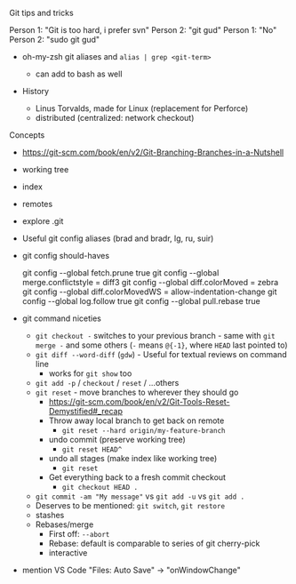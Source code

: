 Git tips and tricks

Person 1: "Git is too hard, i prefer svn"
Person 2: "git gud"
Person 1: "No"
Person 2: "sudo git gud"

- oh-my-zsh git aliases and `alias | grep <git-term>` 
    - can add to bash as well

- History
    - Linus Torvalds, made for Linux (replacement for Perforce)
    - distributed (centralized: network checkout)

Concepts
- <https://git-scm.com/book/en/v2/Git-Branching-Branches-in-a-Nutshell>
- working tree
- index
- remotes
- explore .git

- Useful git config aliases (brad and bradr, lg, ru, suir)

- git config should-haves

    git config --global fetch.prune true
    git config --global merge.conflictstyle = diff3
    git config --global diff.colorMoved = zebra
    git config --global diff.colorMovedWS = allow-indentation-change
    git config --global log.follow true
    git config --global pull.rebase true

- git command niceties
    - `git checkout -` switches to your previous branch - same with `git merge -` and some others (`-` means `@{-1}`, where `HEAD` last pointed to)
    - `git diff --word-diff` (`gdw`) - Useful for textual reviews on command line
        - works for `git show` too
    - `git add -p` / `checkout` / `reset` / ...others
    - `git reset` - move branches to wherever they should go
        - <https://git-scm.com/book/en/v2/Git-Tools-Reset-Demystified#_recap>
        - Throw away local branch to get back on remote
            - `git reset --hard origin/my-feature-branch`
        - undo commit (preserve working tree)
            - `git reset HEAD^`
        - undo all stages (make index like working tree)
            - `git reset`
        - Get everything back to a fresh commit checkout
            - `git checkout HEAD .`
    - `git commit -am "My message"` vs `git add -u` vs `git add .`
    - Deserves to be mentioned: `git switch`, `git restore`
    - stashes
    - Rebases/merge
        - First off: `--abort`
        - Rebase: default is comparable to series of git cherry-pick
        - interactive

- mention VS Code "Files: Auto Save" -> "onWindowChange"
